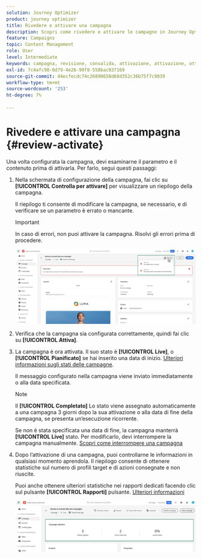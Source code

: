 ```yaml
---
solution: Journey Optimizer
product: journey optimizer
title: Rivedere e attivare una campagna
description: Scopri come rivedere e attivare le campagne in Journey Optimizer
feature: Campaigns
topic: Content Management
role: User
level: Intermediate
keywords: campagna, revisione, convalida, attivazione, attivazione, ottimizzatore
exl-id: 7c4afc98-0d79-4e26-90f8-558bac037169
source-git-commit: d4ecfecdc74c26890658d68d352c36b75f7c9039
workflow-type: tm+mt
source-wordcount: '253'
ht-degree: 7%

---
```


# Rivedere e attivare una campagna {#review-activate}

Una volta configurata la campagna, devi esaminarne il parametro e il contenuto prima di attivarla. Per farlo, segui questi passaggi:

1. Nella schermata di configurazione della campagna, fai clic su **[!UICONTROL Controlla per attivare]** per visualizzare un riepilogo della campagna.

   Il riepilogo ti consente di modificare la campagna, se necessario, e di verificare se un parametro è errato o mancante.

   >[!IMPORTANT]
   >
   >In caso di errori, non puoi attivare la campagna. Risolvi gli errori prima di procedere.

   ![](assets/create-campaign-alerts.png)

1. Verifica che la campagna sia configurata correttamente, quindi fai clic su **[!UICONTROL Attiva]**.

1. La campagna è ora attivata. Il suo stato è **[!UICONTROL Live]**, o **[!UICONTROL Pianificato]** se hai inserito una data di inizio. [Ulteriori informazioni sugli stati delle campagne](get-started-with-campaigns.md#statuses).

   Il messaggio configurato nella campagna viene inviato immediatamente o alla data specificata.

   >[!NOTE]
   >
   >Il **[!UICONTROL Completato]** Lo stato viene assegnato automaticamente a una campagna 3 giorni dopo la sua attivazione o alla data di fine della campagna, se presenta un’esecuzione ricorrente.
   >
   >Se non è stata specificata una data di fine, la campagna manterrà **[!UICONTROL Live]** stato. Per modificarlo, devi interrompere la campagna manualmente. [Scopri come interrompere una campagna](modify-stop-campaign.md)

1. Dopo l’attivazione di una campagna, puoi controllarne le informazioni in qualsiasi momento aprendola. Il riepilogo consente di ottenere statistiche sul numero di profili target e di azioni consegnate e non riuscite.

   Puoi anche ottenere ulteriori statistiche nei rapporti dedicati facendo clic sul pulsante **[!UICONTROL Rapporti]** pulsante. [Ulteriori informazioni](../reports/campaign-global-report.md)

   ![](assets/create-campaign-summary.png)
